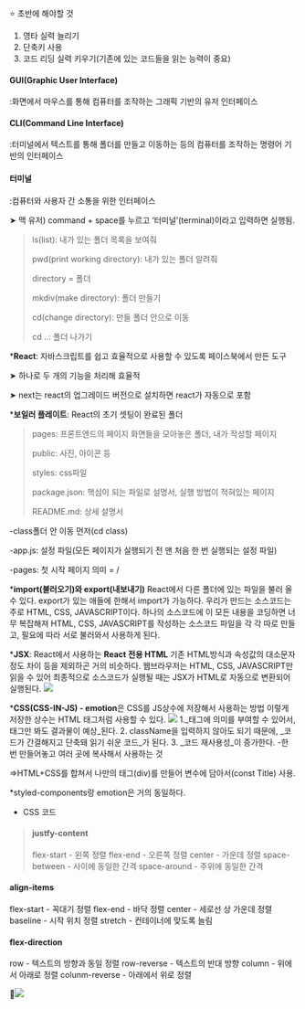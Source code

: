 ⭐️ 초반에 해야할 것
1. 영타 실력 늘리기
2. 단축키 사용
3. 코드 리딩 실력 키우기(기존에 있는 코드들을 읽는 능력이 중요)


#### GUI(Graphic User Interface)
:화면에서 마우스를 통해 컴퓨터를 조작하는 그래픽 기반의 유저 인터페이스

#### CLI(Command Line Interface)
:터미널에서 텍스트를 통해 폴더를 만들고 이동하는 등의 컴퓨터를 조작하는 명령어 기반의 인터페이스

#### 터미널
:컴퓨터와 사용자 간 소통을 위한 인터페이스

➤ 맥 유저) command + space를 누르고 ‘터미널’(terminal)이라고 입력하면 실행됨.

> ls(list): 내가 있는 폴더 목록을 보여줘
> 
> pwd(print working directory): 내가 있는 폴더 알려줘
>
> directory = 폴더
>
> mkdiv(make directory): 폴더 만들기
>
> cd(change directory): 만들 폴더 안으로 이동
>
> cd ..: 폴더 나가기

***React**: 자바스크립트를 쉽고 효율적으로 사용할 수 있도록 페이스북에서 만든 도구

➤ 하나로 두 개의 기능을 처리해 효율적

➤ next는 react의 업그레이드 버전으로 설치하면 react가 자동으로 포함

***보일러 플레이트**: React의 초기 셋팅이 완료된 폴더

> pages: 프론트엔드의 페이지 화면들을 모아놓은 폴더, 내가 작성할 페이지
>
> public: 사진, 아이콘 등
>
> styles: css파일
> 
> package.json: 핵심이 되는 파일로 설명서, 실행 방법이 적혀있는 페이지
> 
> README.md: 상세 설명서

-class폴더 안 이동 먼저(cd class)

-app.js: 설정 파일(모든 페이지가 실행되기 전 맨 처음 한 번 실행되는 설정 파일)

-pages: 첫 시작 페이지 의미 = /

***import(불러오기)와 export(내보내기)**
React에서 다른 폴더에 있는 파일을 불러 올 수 있다.
export가 있는 애들에 한해서 import가 가능하다.
우리가 만드는 소스코드는 주로 HTML, CSS, JAVASCRIPT이다.
하나의 소스코드에 이 모든 내용을 코딩하면 너무 복잡해져 HTML, CSS, JAVASCRIPT를 작성하는 소스코드 파일을 각 각 따로 만들고, 필요에 따라 서로 불러와서 사용하게 된다.

***JSX**: React에서 사용하는 **React 전용 HTML**
기존 HTML방식과 속성값의 대소문자 정도 차이 등을 제외하곤 거의 비슷하다.
웹브라우저는 HTML, CSS, JAVASCRIPT만 읽을 수 있어 최종적으로 소스코드가 실행될 때는 JSX가 HTML로 자동으로 변환되어 실행된다.
![](https://velog.velcdn.com/images/ahk1106/post/fb98fcb1-232e-44f7-8561-5871f21875d3/image.png)

***CSS(CSS-IN-JS) - emotion**은 CSS를 JS상수에 저장해서 사용하는 방법
이렇게 저장한 상수는 HTML 태그처럼 사용할 수 있다.
![](https://velog.velcdn.com/images/ahk1106/post/eb022cd8-2039-4aa9-adcc-d56b97c6721a/image.png)
1._태그에 의미를 부여할 수 있어서, 태그만 봐도 결과물이 예상_된다.
2. className을 입력하지 않아도 되기 때문에, _코드가 간결해지고 단축돼 읽기 쉬운 코드_가 된다.
3. _코드 재사용성_이 증가한다. -한 번 만들어놓고 여러 곳에 복사해서 사용하는 것

=>HTML+CSS를 합쳐서 나만의 태그(div)를 만들어 변수에 담아서(const Title) 사용.

*styled-components랑 emotion은 거의 동일하다.

* CSS 코드

> #### justfy-content
>flex-start - 왼쪽 정렬
>flex-end - 오른쪽 정렬
>center - 가운데 정렬
space-between -  사이에 동일한 간격
space-around - 주위에 동일한 간격
#### align-items  
flex-start - 꼭대기 정렬
flex-end - 바닥 정렬
center - 세로선 상 가운데 정렬
baseline - 시작 위치 정렬
stretch - 컨테이너에 맞도록 늘림              
#### flex-direction 
row - 텍스트의 방향과 동일 정렬
row-reverse - 텍스트의 반대 방향
column - 위에서 아래로 정렬
colunm-reverse - 아래에서 위로 정렬

📌![](https://velog.velcdn.com/images/ahk1106/post/4e31e408-704b-4d1a-a5f8-329eca69f9ec/image.png)

